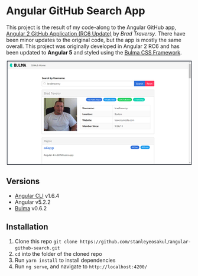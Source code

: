 # Angular GitHub Search App
This project is the result of my code-along to the Angular GitHub app, [Angular 2 GitHub Application (RC6 Update)](https://www.youtube.com/watch?v=RL_2FnIBVgI) by *Brad Traversy*.  There have been minor updates to the original code, but the app is mostly the same overall.  This project was originally developed in Angular 2 RC6 and has been updated to **Angular 5** and styled using the [Bulma CSS Framework](https://bulma.io).

<p align="center">
    <img width="500" height="281" src="./src/assets/images/homepage.png"><br>
</p>

## Versions
* [Angular CLI](https://github.com/angular/angular-cli) v1.6.4
* Angular v5.2.2
* [Bulma](https://bulma.io) v0.6.2

## Installation
1. Clone this repo `git clone https://github.com/stanleyeosakul/angular-github-search.git`
1. `cd` into the folder of the cloned repo
1. Run `yarn install` to install dependencies
1. Run `ng serve`, and navigate to `http://localhost:4200/`
